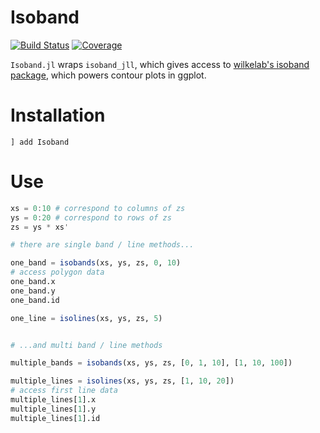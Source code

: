 # Isoband

[![Build Status](https://travis-ci.com/jkrumbiegel/Isoband.jl.svg?branch=master)](https://travis-ci.com/jkrumbiegel/Isoband.jl)
[![Coverage](https://codecov.io/gh/jkrumbiegel/Isoband.jl/branch/master/graph/badge.svg)](https://codecov.io/gh/jkrumbiegel/Isoband.jl)


`Isoband.jl` wraps `isoband_jll`, which gives access to [wilkelab's isoband package](https://github.com/wilkelab/isoband), which powers contour plots in ggplot.


# Installation

```
] add Isoband
```

# Use

```julia
xs = 0:10 # correspond to columns of zs
ys = 0:20 # correspond to rows of zs
zs = ys * xs'

# there are single band / line methods...

one_band = isobands(xs, ys, zs, 0, 10)
# access polygon data
one_band.x
one_band.y
one_band.id

one_line = isolines(xs, ys, zs, 5)


# ...and multi band / line methods

multiple_bands = isobands(xs, ys, zs, [0, 1, 10], [1, 10, 100])

multiple_lines = isolines(xs, ys, zs, [1, 10, 20])
# access first line data
multiple_lines[1].x
multiple_lines[1].y
multiple_lines[1].id

```